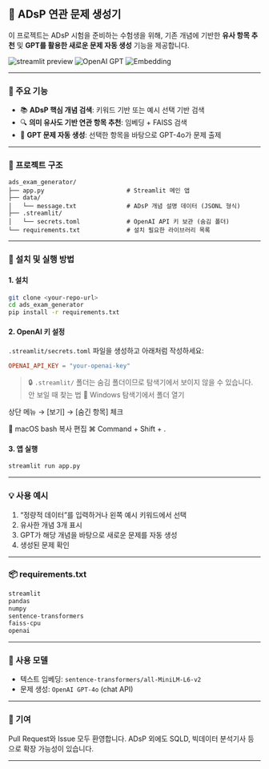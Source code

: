 
## 📘 ADsP 연관 문제 생성기

이 프로젝트는 ADsP 시험을 준비하는 수험생을 위해, 기존 개념에 기반한 **유사 항목 추천** 및 **GPT를 활용한 새로운 문제 자동 생성** 기능을 제공합니다.

![streamlit preview](https://img.shields.io/badge/Streamlit-Enabled-brightgreen)
![OpenAI GPT](https://img.shields.io/badge/OpenAI-GPT4o-blue)
![Embedding](https://img.shields.io/badge/SentenceTransformer-MiniLM--L6--v2-lightgrey)

---

### 🔧 주요 기능

* 📚 **ADsP 핵심 개념 검색**: 키워드 기반 또는 예시 선택 기반 검색
* 🔍 **의미 유사도 기반 연관 항목 추천**: 임베딩 + FAISS 검색
* 🧠 **GPT 문제 자동 생성**: 선택한 항목을 바탕으로 GPT-4o가 문제 출제

---

### 📁 프로젝트 구조

```
ads_exam_generator/
├── app.py                       # Streamlit 메인 앱
├── data/
│   └── message.txt              # ADsP 개념 설명 데이터 (JSONL 형식)
├── .streamlit/
│   └── secrets.toml             # OpenAI API 키 보관 (숨김 폴더)
└── requirements.txt             # 설치 필요한 라이브러리 목록
```

---

### 🚀 설치 및 실행 방법

#### 1. 설치

```bash
git clone <your-repo-url>
cd ads_exam_generator
pip install -r requirements.txt
```

#### 2. OpenAI 키 설정

`.streamlit/secrets.toml` 파일을 생성하고 아래처럼 작성하세요:

```toml
OPENAI_API_KEY = "your-openai-key"
```

> 🔒 `.streamlit/` 폴더는 숨김 폴더이므로 탐색기에서 보이지 않을 수 있습니다.
안 보일 때 찾는 법
📍 Windows
탐색기에서 폴더 열기

상단 메뉴 → [보기] → [숨긴 항목] 체크

📍 macOS
bash
복사
편집
⌘ Command + Shift + .

#### 3. 앱 실행

```bash
streamlit run app.py
```

---

### 💡 사용 예시

1. “정량적 데이터”를 입력하거나 왼쪽 예시 키워드에서 선택
2. 유사한 개념 3개 표시
3. GPT가 해당 개념을 바탕으로 새로운 문제를 자동 생성
4. 생성된 문제 확인

---

### 📦 requirements.txt

```txt
streamlit
pandas
numpy
sentence-transformers
faiss-cpu
openai
```

---

### 🧠 사용 모델

* 텍스트 임베딩: `sentence-transformers/all-MiniLM-L6-v2`
* 문제 생성: `OpenAI GPT-4o` (chat API)

---

### 📮 기여

Pull Request와 Issue 모두 환영합니다.
ADsP 외에도 SQLD, 빅데이터 분석기사 등으로 확장 가능성이 있습니다.

---


